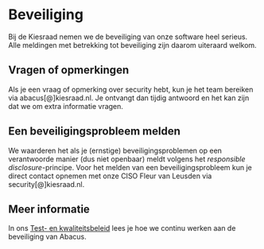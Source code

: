 # Beveiliging

Bij de Kiesraad nemen we de beveiliging van onze software heel serieus. Alle meldingen met betrekking tot beveiliging zijn daarom uiteraard welkom.

## Vragen of opmerkingen

Als je een vraag of opmerking over security hebt, kun je het team bereiken via abacus[@]kiesraad.nl. Je ontvangt dan tijdig antwoord en het kan zijn dat we om extra informatie vragen.

## Een beveiligingsprobleem melden

We waarderen het als je (ernstige) beveiligingsproblemen op een verantwoorde manier (dus niet openbaar) meldt volgens het *responsible disclosure*-principe. Voor het melden van een beveiligingsprobleem kun je direct contact opnemen met onze CISO Fleur van Leusden via security[@]kiesraad.nl.

## Meer informatie

In ons [Test- en kwaliteitsbeleid](/documentatie/ontwikkelproces/testen-en-kwaliteit.md) lees je hoe we continu werken aan de beveiliging van Abacus.
